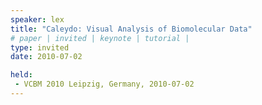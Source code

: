 ```yaml
---
speaker: lex
title: "Caleydo: Visual Analysis of Biomolecular Data"
# paper | invited | keynote | tutorial |
type: invited
date: 2010-07-02

held:  
 - VCBM 2010 Leipzig, Germany, 2010-07-02
---
```







